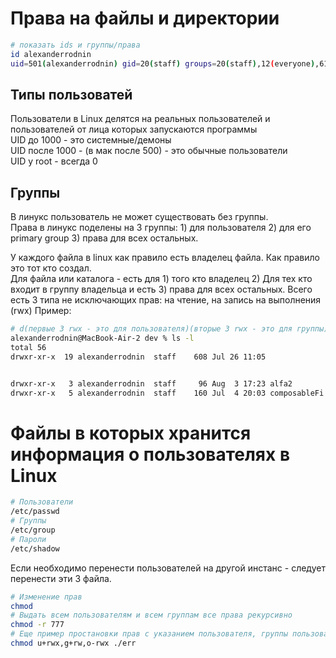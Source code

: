 # Права на файлы и директории

```bash
# показать ids и группы/права
id alexanderrodnin
uid=501(alexanderrodnin) gid=20(staff) groups=20(staff),12(everyone),61(localaccounts),79(_appserverusr),80(admin),81(_appserveradm),98(_lpadmin),703(com.apple.sharepoint.group.3),705(com.apple.sharepoint.group.5),701(com.apple.sharepoint.group.1),704(com.apple.sharepoint.group.4),33(_appstore),100(_lpoperator),204(_developer),250(_analyticsusers),395(com.apple.access_ftp),398(com.apple.access_screensharing),399(com.apple.access_ssh),400(com.apple.access_remote_ae),702(com.apple.sharepoint.group.2)
```
## Типы пользоватей
Пользователи в Linux делятся на реальных пользователей и пользователей от лица которых запускаются программы  
UID до 1000 - это системные/демоны  
UID после 1000 - (в мак после 500) - это обычные пользователи  
UID у root - всегда 0  

## Группы
В линукс пользователь не может существовать без группы.  
Права в линукс поделены на 3 группы: 1) для пользователя 2) для его primary group 3) права для всех остальных.  

У каждого файла в linux как правило есть владелец файла. Как правило это тот кто создал.  
Для файла или каталога - есть для 1) того кто владелец 2) Для тех кто входит в группу владельца и есть 3) права для всех остальных.
Всего есть 3 типа не исключающих прав: на чтение, на запись на выполнения (rwx)
Пример:
```bash
# d(первые 3 rwx - это для пользователя)(вторые 3 rwx - это для группы)(третьи 3 rwx - это для всех остальных)
alexanderrodnin@MacBook-Air-2 dev % ls -l
total 56
drwxr-xr-x  19 alexanderrodnin  staff    608 Jul 26 11:05 


drwxr-xr-x   3 alexanderrodnin  staff     96 Aug  3 17:23 alfa2
drwxr-xr-x   5 alexanderrodnin  staff    160 Jul  4 20:03 composableFi
```

# Файлы в которых хранится информация о пользователях в Linux
```bash
# Пользователи
/etc/passwd
# Группы
/etc/group
# Пароли
/etc/shadow
```
Если необходимо перенести пользователей на другой инстанс - следует перенести эти 3 файла.

```bash
# Изменение прав
chmod 
# Выдать всем пользователям и всем группам все права рекурсивно
chmod -r 777
# Еще пример простановки прав с указанием пользователя, группы пользователя, других
chmod u+rwx,g+rw,o-rwx ./err
```



